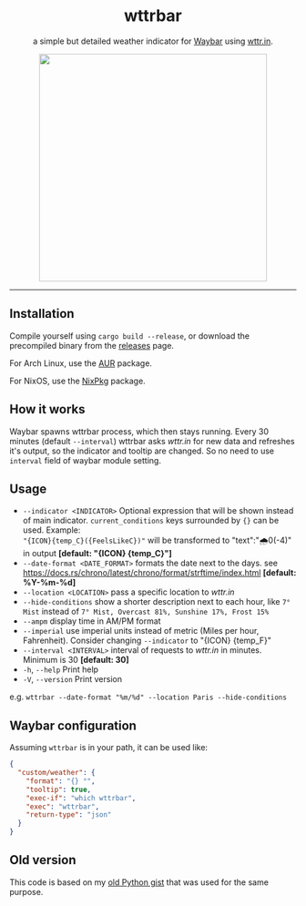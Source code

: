 <h1 align="center">
wttrbar
</h1>

<p align="center">
a simple but detailed weather indicator for <a href="https://github.com/Alexays/Waybar/">Waybar</a> using <a href="https://wttr.in/">wttr.in</a>.
</p>
<p align="center">
<img src="https://user-images.githubusercontent.com/55081/232401699-b8345fe0-ffce-4353-b51b-615389153448.png" height="400">
</p>
<hr />

## Installation

Compile yourself using `cargo build --release`, or download the precompiled binary from the [releases](https://github.com/bjesus/wttrbar/releases) page.

For Arch Linux, use the [AUR](https://aur.archlinux.org/packages/wttrbar) package.

For NixOS, use the [NixPkg](https://github.com/NixOS/nixpkgs/blob/master/pkgs/applications/misc/wttrbar/default.nix) package.

## How it works

Waybar spawns wttrbar process, which then stays running. Every 30 minutes (default `--interval`) wttrbar asks *wttr.in* for new data and refreshes it's output, so the indicator and tooltip are changed. So no need to use `interval` field of waybar module setting.

## Usage

- `--indicator <INDICATOR>`      Optional expression that will be shown instead of main indicator. `current_conditions` keys surrounded by `{}` can be used. Example:\
`"{ICON}{temp_C}({FeelsLikeC})"` will be transformed to "text":"🌧️0(-4)" in output **[default: "{ICON} {temp_C}"]**
- `--date-format <DATE_FORMAT>`  formats the date next to the days. see https://docs.rs/chrono/latest/chrono/format/strftime/index.html **[default: %Y-%m-%d]**
- `--location <LOCATION>`        pass a specific location to *wttr.in*
- `--hide-conditions`            show a shorter description next to each hour, like `7° Mist` instead of `7° Mist, Overcast 81%, Sunshine 17%, Frost 15%`
- `--ampm`                       display time in AM/PM format
- `--imperial`                   use imperial units instead of metric (Miles per hour, Fahrenheit). Consider changing `--indicator` to "{ICON} {temp_F}"
- `--interval <INTERVAL>`        interval of requests to *wttr.in* in minutes. Minimum is 30 **[default: 30]**
- `-h`, `--help`                 Print help
- `-V`, `--version`              Print version

e.g. `wttrbar --date-format "%m/%d" --location Paris --hide-conditions`

## Waybar configuration

Assuming `wttrbar` is in your path, it can be used like:
```json
{
  "custom/weather": {
    "format": "{} °",
    "tooltip": true,
    "exec-if": "which wttrbar",
    "exec": "wttrbar",
    "return-type": "json"
  }
}
```

## Old version

This code is based on my [old Python gist](https://gist.github.com/bjesus/f8db49e1434433f78e5200dc403d58a3) that was used for the same purpose.
